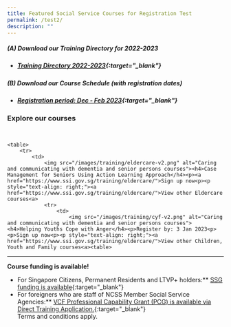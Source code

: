 ```yaml
---
title: Featured Social Service Courses for Registration Test
permalink: /test2/
description: ""
---
```

##### **(A) Download our Training Directory for 2022-2023**
* ##### [Training Directory 2022-2023](/files/Files%20for%20Learners/FY22-Training-Directory-updated-1Sept22.pdf){:target="_blank"} 

##### **(B) Download our Course Schedule (with registration dates)** <br>
* ##### [Registration period: Dec - Feb 2023](/files/Files%20for%20Learners/Monthly%20Featured%20Courses%20-%20Dec%20to%20Mar%202023.pdf){:target="_blank"}


### Explore our courses

```


<table>
	<tr>
		<td>
			<img src="/images/training/eldercare-v2.png" alt="Caring and communicating with dementia and senior persons courses"><h4>Case Management for Seniors Using Action Learning Approach</h4><p><a href="https://www.ssi.gov.sg/training/eldercare/">Sign up now<p><p style="text-align: right;"><a href="https://www.ssi.gov.sg/training/eldercare/">View other Eldercare courses<a>
			<tr>
				<td>
					<img src="/images/training/cyf-v2.png" alt="Caring and communicating with dementia and senior persons courses"><h4>Helping Youths Cope with Anger</h4><p>Register by: 3 Jan 2023<p><p>Sign up now<p><p style="text-align: right;"><a href="https://www.ssi.gov.sg/training/eldercare/">View other Children, Youth and Family courses<a><table>
```
---
**Course funding is available!**
- For Singapore Citizens, Permanent Residents and LTVP+ holders:** [SSG funding is available](https://www.ssg-wsg.gov.sg/individuals/training-grants-incentives.html){:target="_blank"}
- For foreigners who are staff of NCSS Member Social Service Agencies:** [VCF Professional Capability Grant (PCG) is available via Direct Training Application.](https://www.ncss.gov.sg/grants-search/detail-page/VCFProfessionalCapabilityGrant-LocalTraining){:target="_blank"} <br>
Terms and conditions apply.